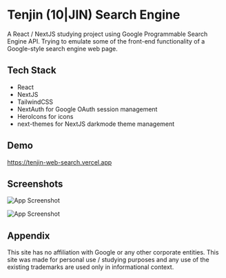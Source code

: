 
# Tenjin (10|JIN) Search Engine

A React / NextJS studying project using Google Programmable Search Engine API. Trying to emulate some of the front-end functionality of a Google-style search engine web page. 


## Tech Stack

- React
- NextJS
- TailwindCSS
- NextAuth for Google OAuth session management
- HeroIcons for icons
- next-themes for NextJS darkmode theme management  


## Demo

https://tenjin-web-search.vercel.app


## Screenshots

![App Screenshot](https://i.imgur.com/9MEwmiU.jpg)

![App Screenshot](https://i.imgur.com/F4hm2dM.jpg)


## Appendix

This site has no affiliation with Google or any other corporate entities. This site was made for personal use / studying purposes and any use of the existing trademarks are used only in informational context.

